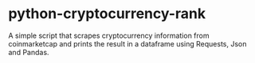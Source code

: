 # python-cryptocurrency-rank
A simple script that scrapes cryptocurrency information from coinmarketcap and prints the result in a dataframe using Requests, Json and Pandas.
